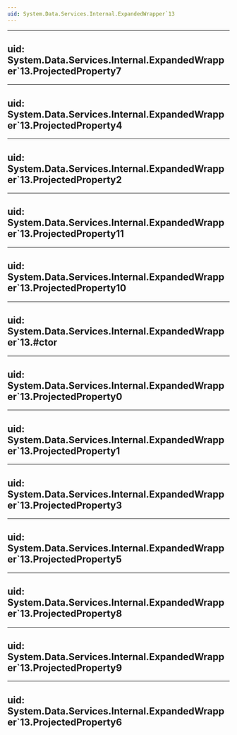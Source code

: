 ```yaml
---
uid: System.Data.Services.Internal.ExpandedWrapper`13
---
```


---
uid: System.Data.Services.Internal.ExpandedWrapper`13.ProjectedProperty7
---

---
uid: System.Data.Services.Internal.ExpandedWrapper`13.ProjectedProperty4
---

---
uid: System.Data.Services.Internal.ExpandedWrapper`13.ProjectedProperty2
---

---
uid: System.Data.Services.Internal.ExpandedWrapper`13.ProjectedProperty11
---

---
uid: System.Data.Services.Internal.ExpandedWrapper`13.ProjectedProperty10
---

---
uid: System.Data.Services.Internal.ExpandedWrapper`13.#ctor
---

---
uid: System.Data.Services.Internal.ExpandedWrapper`13.ProjectedProperty0
---

---
uid: System.Data.Services.Internal.ExpandedWrapper`13.ProjectedProperty1
---

---
uid: System.Data.Services.Internal.ExpandedWrapper`13.ProjectedProperty3
---

---
uid: System.Data.Services.Internal.ExpandedWrapper`13.ProjectedProperty5
---

---
uid: System.Data.Services.Internal.ExpandedWrapper`13.ProjectedProperty8
---

---
uid: System.Data.Services.Internal.ExpandedWrapper`13.ProjectedProperty9
---

---
uid: System.Data.Services.Internal.ExpandedWrapper`13.ProjectedProperty6
---
